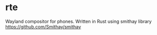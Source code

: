 # rte
Wayland compositor for phones. Written in Rust using smithay library https://github.com/Smithay/smithay
